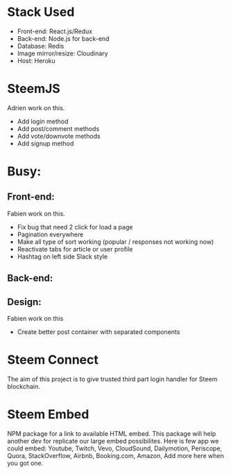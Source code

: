 # Stack Used
- Front-end: React.js/Redux
- Back-end: Node.js for back-end
- Database: Redis
- Image mirror/resize: Cloudinary
- Host: Heroku

# SteemJS
Adrien work on this.
- Add login method
- Add post/comment methods
- Add vote/downvote methods
- Add signup method

# Busy:

## Front-end:
Fabien work on this.
- Fix bug that need 2 click for load a page
- Pagination everywhere
- Make all type of sort working (popular / responses not working now)
- Reactivate tabs for article or user profile
- Hashtag on left side Slack style

## Back-end:

## Design:
Fabien work on this
- Create better post container with separated components

# Steem Connect
The aim of this project is to give trusted third part login handler for Steem blockchain.

# Steem Embed
NPM package for a link to available HTML embed. This package will help another dev for replicate our large embed possibilites. Here is few app we could embed: Youtube, Twitch, Vevo, CloudSound, Dailymotion, Periscope, Quora, StackOverflow, Airbnb, Booking.com, Amazon, Add more here when you got one.
